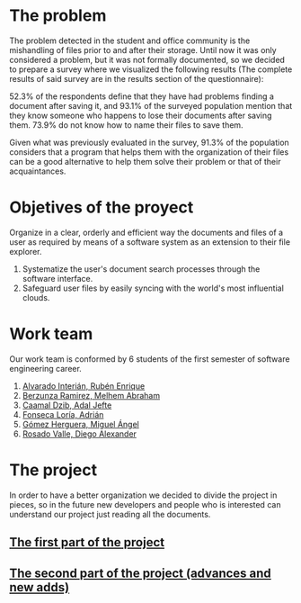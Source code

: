 # The problem
The problem detected in the student and office community is the mishandling of files prior to and after their storage. Until now it was only considered a problem, but it was not formally documented, so we decided to prepare a survey where we visualized the following results (The complete results of said survey are in the results section of the questionnaire):

52.3% of the respondents define that they have had problems finding a document after saving it, and 93.1% of the surveyed population mention that they know someone who happens to lose their documents after saving them. 73.9% do not know how to name their files to save them.

Given what was previously evaluated in the survey, 91.3% of the population considers that a program that helps them with the organization of their files can be a good alternative to help them solve their problem or that of their acquaintances. 

# Objetives of the proyect
Organize in a clear, orderly and efficient way the documents and files of a user as required by means of a software system as an extension to their file explorer.
1. Systematize the user's document search processes through the software interface. 
2. Safeguard user files by easily syncing with the world's most influential clouds. 

# Work team
Our work team is conformed by 6 students of the first semester of software engineering career.
1. [Alvarado Interián, Rubén Enrique]( https://github.com/kirake-a)
2. [Berzunza Ramirez, Melhem Abraham](https://github.com/MelhemBerzunza)
3. [Caamal Dzib, Adal Jefte](https://github.com/AdalCaamal)
4. [Fonseca Loría, Adrián](https://github.com/adrianfonsecal)
5. [Gómez Herguera, Miguel Ángel](https://github.com/MiguelHerguera)
6. [Rosado Valle, Diego Alexander](https://github.com/rosadod299)

# The project
In order to have a better organization we decided to divide the project in pieces, so in the future new developers and people who is interested can understand our project just reading all the documents.

## [The first part of the project](https://github.com/adrianfonsecal/proyecto-fis/blob/EntregaFinal/Primera%20entrega.md)

## [The second part of the project (advances and new adds)](https://github.com/adrianfonsecal/proyecto-fis/blob/EntregaFinal/Segunda%20entrega.md)





